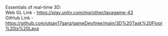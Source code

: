 Essentials of real-time 3D: <br>
Web GL Link - https://play.unity.com/mg/other/lavagame-43 <br>
GitHub Link - https://github.com/utsav17garg/gameDev/tree/main/3D%20Task%20Floor%20is%20Lava
